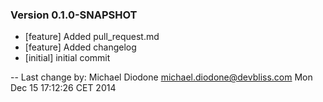 
### Version 0.1.0-SNAPSHOT
 - [feature] Added pull_request.md
 - [feature] Added changelog
 - [initial] initial commit

-- Last change by: Michael Diodone <michael.diodone@devbliss.com> Mon Dec 15 17:12:26 CET 2014